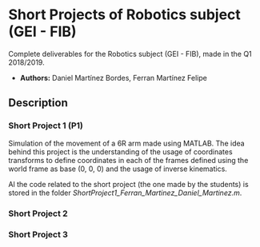 # Short Projects of Robotics subject (GEI - FIB)
Complete deliverables for the Robotics subject (GEI - FIB), made in the Q1 2018/2019.

* **Authors:** Daniel Martínez Bordes, Ferran Martínez Felipe

## Description

### Short Project 1 (P1)
Simulation of the movement of a 6R arm made using MATLAB. The idea behind this project is the understanding of
the usage of coordinates transforms to define coordinates in each of the frames defined using the world frame as base (0, 0, 0) and
the usage of inverse kinematics.

Al the code related to the short project (the one made by the students) is stored in the folder _ShortProject1_Ferran_Martinez_Daniel_Martinez.m_.

### Short Project 2


### Short Project 3
